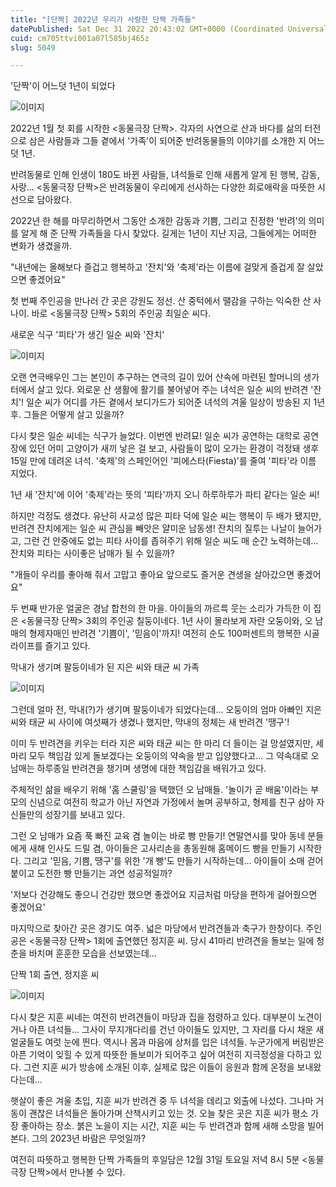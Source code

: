 ```yaml
---
title: "[단짝] 2022년 우리가 사랑한 단짝 가족들"
datePublished: Sat Dec 31 2022 20:43:02 GMT+0000 (Coordinated Universal Time)
cuid: cm705ttvi001a07l585bj465z
slug: 5049

---
```



'단짝'이 어느덧 1년이 되었다

![이미지](https://cdn.hashnode.com/res/hashnode/image/upload/v1739258868673/6658a778-785f-4f16-b843-c885ccb7ebc3.jpeg)

2022년 1월 첫 회를 시작한 <동물극장 단짝>. 각자의 사연으로 산과 바다를 삶의 터전으로 삼은 사람들과 그들 곁에서 '가족'이 되어준 반려동물들의 이야기를 소개한 지 어느덧 1년.

반려동물로 인해 인생이 180도 바뀐 사람들, 녀석들로 인해 새롭게 알게 된 행복, 감동, 사랑... <동물극장 단짝>은 반려동물이 우리에게 선사하는 다양한 희로애락을 따뜻한 시선으로 담아왔다.

2022년 한 해를 마무리하면서 그동안 소개한 감동과 기쁨, 그리고 진정한 '반려'의 의미를 알게 해 준 단짝 가족들을 다시 찾았다. 길게는 1년이 지난 지금, 그들에게는 어떠한 변화가 생겼을까.

"내년에는 올해보다 즐겁고 행복하고 '잔치'와 '축제'라는 이름에 걸맞게 즐겁게 잘 살았으면 좋겠어요"

첫 번째 주인공을 만나러 간 곳은 강원도 정선. 산 중턱에서 땔감을 구하는 익숙한 산 사나이. 바로 <동물극장 단짝> 5회의 주인공 최일순 씨다.

새로운 식구 '피타'가 생긴 일순 씨와 '잔치'

![이미지](https://cdn.hashnode.com/res/hashnode/image/upload/v1739258870515/3f2a9aaa-6706-45fd-bba4-4bdeb9005027.jpeg)

오랜 연극배우인 그는 본인이 추구하는 연극의 길이 있어 산속에 마련된 할머니의 생가터에서 살고 있다. 외로운 산 생활에 활기를 불어넣어 주는 녀석은 일순 씨의 반려견 '잔치'! 일순 씨가 어디를 가든 곁에서 보디가드가 되어준 녀석의 겨울 일상이 방송된 지 1년 후. 그들은 어떻게 살고 있을까?

다시 찾은 일순 씨네는 식구가 늘었다. 이번엔 반려묘! 일순 씨가 공연하는 대학로 공연장에 있던 어미 고양이가 새끼 낳은 걸 보고, 사람들이 많이 오가는 환경이 걱정돼 생후 15일 만에 데려온 녀석. '축제'의 스페인어인 '피에스타(Fiesta)'를 줄여 '피타'라 이름 지었다.

1년 새 '잔치'에 이어 '축제'라는 뜻의 '피타'까지 오니 하루하루가 파티 같다는 일순 씨!

하지만 걱정도 생겼다. 유난히 사교성 많은 피타 덕에 일순 씨는 행복이 두 배가 됐지만, 반려견 잔치에게는 일순 씨 관심을 빼앗은 얄미운 남동생! 잔치의 질투는 나날이 늘어가고, 그런 건 안중에도 없는 피타 사이를 좁혀주기 위해 일순 씨도 매 순간 노력하는데... 잔치와 피타는 사이좋은 남매가 될 수 있을까?

"개들이 우리를 좋아해 줘서 고맙고 좋아요 앞으로도 즐거운 견생을 살아갔으면 좋겠어요"

두 번째 반가운 얼굴은 경남 합천의 한 마을. 아이들의 까르륵 웃는 소리가 가득한 이 집은 <동물극장 단짝> 3회의 주인공 칠둥이네다. 1년 사이 몰라보게 자란 오둥이와, 오 남매의 형제자매인 반려견 '기쁨이', '믿음이'까지! 여전히 순도 100퍼센트의 행복한 시골 라이프를 즐기고 있다.

막내가 생기며 팔둥이네가 된 지은 씨와 태균 씨 가족

![이미지](https://cdn.hashnode.com/res/hashnode/image/upload/v1739258872298/09a64861-39f5-4977-b10f-11030aafc4b5.jpeg)

그런데 얼마 전, 막내(?)가 생기며 팔둥이네가 되었다는데... 오둥이의 엄마 아빠인 지은 씨와 태균 씨 사이에 여섯째가 생겼나 했지만, 막내의 정체는 새 반려견 '땡구'!

이미 두 반려견을 키우는 터라 지은 씨와 태균 씨는 한 마리 더 들이는 걸 망설였지만, 세 마리 모두 책임감 있게 돌보겠다는 오둥이의 약속을 받고 입양했다고... 그 약속대로 오 남매는 하루종일 반려견을 챙기며 생명에 대한 책임감을 배워가고 있다.

주체적인 삶을 배우기 위해 '홈 스쿨링'을 택했던 오 남매들. '놀이가 곧 배움'이라는 부모의 신념으로 여전히 학교가 아닌 자연과 가정에서 놀며 공부하고, 형제를 친구 삼아 자신들만의 성장기를 보내고 있다.

그런 오 남매가 요즘 푹 빠진 교육 겸 놀이는 바로 빵 만들기! 연말연시를 맞아 동네 분들에게 새해 인사도 드릴 겸, 아이들은 고사리손을 총동원해 홈메이드 빵을 만들기 시작한다. 그리고 '믿음, 기쁨, 땡구'를 위한 '개 빵'도 만들기 시작하는데... 아이들이 소매 걷어붙이고 도전한 빵 만들기는 과연 성공적일까?

'저보다 건강해도 좋으니 건강만 했으면 좋겠어요 지금처럼 마당을 편하게 걸어줬으면 좋겠어요'

마지막으로 찾아간 곳은 경기도 여주. 넓은 마당에서 반려견들과 축구가 한창이다. 주인공은 <동물극장 단짝> 1회에 출연했던 정지훈 씨. 당시 41마리 반려견을 돌보는 일에 청춘을 바치며 훈훈한 모습을 선보였는데...

단짝 1회 출연, 정지훈 씨

![이미지](https://cdn.hashnode.com/res/hashnode/image/upload/v1739258874689/abaa454b-dcfb-4dce-a405-e28e4ab2f7f6.jpeg)

다시 찾은 지훈 씨네는 여전히 반려견들이 마당과 집을 점령하고 있다. 대부분이 노견이거나 아픈 녀석들... 그사이 무지개다리를 건넌 아이들도 있지만, 그 자리를 다시 채운 새 얼굴들도 여럿 눈에 띈다. 역시나 몸과 마음에 상처를 입은 녀석들. 누군가에게 버림받은 아픈 기억이 잊힐 수 있게 따뜻한 돌보미가 되어주고 싶어 여전히 지극정성을 다하고 있다. 그런 지훈 씨가 방송에 소개된 이후, 실제로 많은 이들이 응원과 함께 온정을 보내왔다는데...

햇살이 좋은 겨울 초입, 지훈 씨가 반려견 중 두 녀석을 데리고 외출에 나섰다. 그나마 거동이 괜찮은 녀석들은 돌아가며 산책시키고 있는 것. 오늘 찾은 곳은 지훈 씨가 평소 가장 좋아하는 장소. 붉은 노을이 지는 시간, 지훈 씨는 두 반려견과 함께 새해 소망을 빌어본다. 그의 2023년 바람은 무엇일까?

여전히 따뜻하고 행복한 단짝 가족들의 후일담은 12월 31일 토요일 저녁 8시 5분 <동물극장 단짝>에서 만나볼 수 있다.